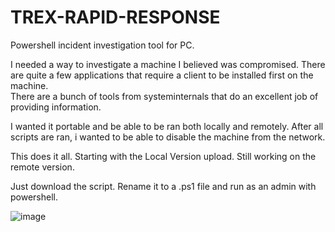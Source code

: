 # TREX-RAPID-RESPONSE
Powershell incident investigation tool for PC.

I needed a way to investigate a machine I believed was compromised.  There are quite a few applications that require a client to be installed first on the machine.  
There are a bunch of tools from systeminternals that do an excellent job of providing information.  

I wanted it portable and be able to be ran both locally and remotely.  After all scripts are ran, i wanted to be able to disable the machine from the network.

This does it all.  Starting with the Local Version upload.  Still working on the remote version.

Just download the script.  Rename it to a .ps1 file and run as an admin with powershell.


  
![image](https://github.com/SHIFTYProjects/TREX-RAPID-RESPONSE/assets/115837132/bbac4fe9-1788-4e25-ab5d-a8de4b875a1b)

